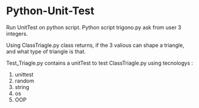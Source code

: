 # Python-Unit-Test
Run UnitTest on python script.
Python script trigono.py ask from user 3 integers.

Using ClassTriagle.py class returns, if the 3 valious can shape a triangle,  and what type of triangle is that.

Test_Triagle.py contains a unitTest to test ClassTriagle.py
using tecnologys :
1. unittest
2. random
3. string
4. os
5. OOP
